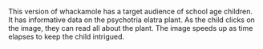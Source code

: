 This version of whackamole has a target audience of school age children.  
It has informative data on the psychotria elatra plant.
As the child clicks on the image, they can read all about the plant.
The image speeds up as time elapses to keep the child intrigued.
